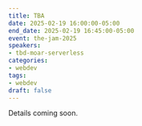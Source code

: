 ```yaml
---
title: TBA
date: 2025-02-19 16:00:00-05:00
end_date: 2025-02-19 16:45:00-05:00
event: the-jam-2025
speakers:
- tbd-moar-serverless
categories:
- webdev
tags:
- webdev
draft: false
---
```


Details coming soon.
